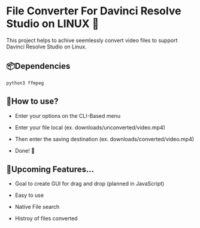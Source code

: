 # File Converter For Davinci Resolve Studio on LINUX 🐧

This project helps to achive seemlessly convert video files to support Davinci Resolve Studio on Linux.

## 📦Dependencies 

``` python3 ffmpeg ```

## 🤔How to use?

- Enter your options on the CLI-Based menu

- Enter your file local (ex. downloads/unconverted/video.mp4)

- Then enter the saving destination (ex. downloads/converted/video.mp4)

- Done! 🎉

## 🚧Upcoming Features...

- Goal to create GUI for drag and drop (planned in JavaScript)

- Easy to use 

- Native File search 

- Histroy of files converted

